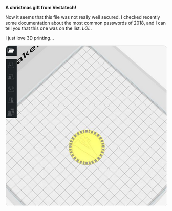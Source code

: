 <b>A christmas gift from Vestatech!</b>

Now it seems that this file was not really well secured. I checked recently some documentation about the most common passwords of 2018, and I can tell you that this one was on the list. _LOL._

I just love 3D printing...

![alt text](https://github.com/cscluxembourg/vestatech/blob/master/Christmas%20gift/3d_Vesta_print.jpg "Cura ScreenShot")
